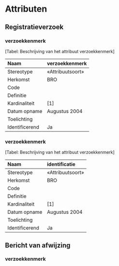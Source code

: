 # Attributen

## Registratieverzoek

###  verzoekkenmerk

[Tabel: Beschrijving van het attribuut verzoekkenmerk]

| Naam | verzoekkenmerk |
| :--- | :--- |
| Stereotype | «Attribuutsoort» |
| Herkomst | BRO |
| Code |  |
| Definitie | |
| Kardinaliteit | \[1\] |
| Datum opname | Augustus 2004 |
| Toelichting | |
| Identificerend | Ja |

### verzoekkenmerk

[Tabel: Beschrijving van het attribuut verzoekkenmerk]

| Naam | identificatie |
| :--- | :--- |
| Stereotype | «Attribuutsoort» |
| Herkomst | BRO |
| Code |  |
| Definitie | |
| Kardinaliteit | \[1\] |
| Datum opname | Augustus 2004 |
| Toelichting | |
| Identificerend | Ja |



## Bericht van afwijzing

### verzoekkenmerk
